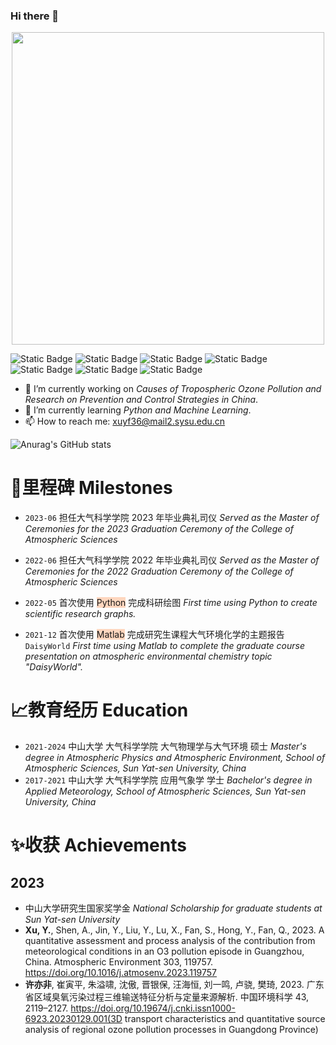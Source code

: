 ### Hi there 👋

<!--
**Iphisxu/Iphisxu** is a ✨ _special_ ✨ repository because its `README.md` (this file) appears on your GitHub profile.

Here are some ideas to get you started:

- 🔭 I’m currently working on ...
- 🌱 I’m currently learning ...
- 👯 I’m looking to collaborate on ...
- 🤔 I’m looking for help with ...
- 💬 Ask me about ...
- 📫 How to reach me: ...
- 😄 Pronouns: ...
- ⚡ Fun fact: ...
-->

<!-- Picture: Hello I'm Evan -->
<div align="center"> <img src="https://picgo-evan.oss-cn-guangzhou.aliyuncs.com/img/202312251523104.png" width = 500 /> </div>

<!-- badge
https://shields.io/badges
 -->

![Static Badge](https://img.shields.io/badge/Atmospheric-Environment-blue)  ![Static Badge](https://img.shields.io/badge/CMAQ-5.3-blue)  ![Static Badge](https://img.shields.io/badge/WRF-3.9-blue)
![Static Badge](https://img.shields.io/badge/Python-3.10-orange)  ![Static Badge](https://img.shields.io/badge/VS_Code--orange)  ![Static Badge](https://img.shields.io/badge/Zotero--orange)  ![Static Badge](https://img.shields.io/badge/Obsidian--orange)


- 🔭 I’m currently working on *Causes of Tropospheric Ozone Pollution and Research on Prevention and Control Strategies in China*.
- 🌱 I’m currently learning *Python and Machine Learning*.
- 📫 How to reach me: xuyf36@mail2.sysu.edu.cn

![Anurag's GitHub stats](https://github-readme-stats.vercel.app/api?username=Iphisxu&show_icons=true&theme=ambient_gradient)

# 🚩里程碑 Milestones
* `2023-06`
担任大气科学学院 2023 年毕业典礼司仪
*Served as the Master of Ceremonies for the 2023 Graduation Ceremony of the College of Atmospheric Sciences*

* `2022-06`
担任大气科学学院 2022 年毕业典礼司仪
*Served as the Master of Ceremonies for the 2022 Graduation Ceremony of the College of Atmospheric Sciences*

* `2022-05`
首次使用 <span style="background:rgba(255, 183, 139, 0.55)">Python</span> 完成科研绘图
*First time using Python to create scientific research graphs.*

* `2021-12`
首次使用 <span style="background:rgba(255, 183, 139, 0.55)">Matlab</span> 完成研究生课程大气环境化学的主题报告`DaisyWorld`
*First time using Matlab to complete the graduate course presentation on atmospheric environmental chemistry topic "DaisyWorld".*


# 📈教育经历 Education 

* `2021-2024`
中山大学 大气科学学院 大气物理学与大气环境 硕士
*Master's degree in Atmospheric Physics and Atmospheric Environment, School of Atmospheric Sciences, Sun Yat-sen University, China*
* `2017-2021`
中山大学 大气科学学院 应用气象学 学士
*Bachelor's degree in Applied Meteorology, School of Atmospheric Sciences, Sun Yat-sen University, China*

# ✨收获 Achievements
## 2023
* 中山大学研究生国家奖学金
*National Scholarship for graduate students at Sun Yat-sen University*
* **Xu, Y.**, Shen, A., Jin, Y., Liu, Y., Lu, X., Fan, S., Hong, Y., Fan, Q., 2023. A quantitative assessment and process analysis of the contribution from meteorological conditions in an O3 pollution episode in Guangzhou, China. Atmospheric Environment 303, 119757. https://doi.org/10.1016/j.atmosenv.2023.119757
* **许亦非**, 崔寅平, 朱溢啸, 沈傲, 晋银保, 汪海恒, 刘一鸣, 卢骁, 樊琦, 2023. 广东省区域臭氧污染过程三维输送特征分析与定量来源解析. 中国环境科学 43, 2119–2127. https://doi.org/10.19674/j.cnki.issn1000-6923.20230129.001(3D transport characteristics and quantitative source analysis of regional ozone pollution processes in Guangdong Province)
